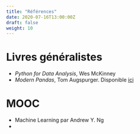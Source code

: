 ```yaml
---
title: "Références"
date: 2020-07-16T13:00:00Z
draft: false
weight: 10
---
```


# Livres généralistes

* *Python for Data Analysis*, Wes McKinney
* *Modern Pandas*, Tom Augspurger. Disponible [ici](https://tomaugspurger.github.io/modern-1-intro.html)

# MOOC

* Machine Learning par Andrew Y. Ng
* 